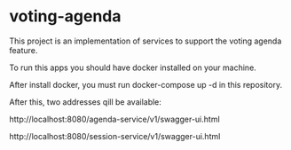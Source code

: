 # voting-agenda
This project is an implementation of services to support the voting agenda feature.


To run this apps you should have docker installed on your machine.

After install docker, you must run docker-compose up -d in this repository.

After this, two addresses qill be available:

http://localhost:8080/agenda-service/v1/swagger-ui.html

http://localhost:8080/session-service/v1/swagger-ui.html

